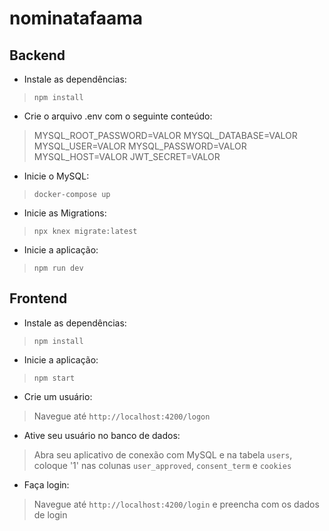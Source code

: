 # nominatafaama

## Backend

- Instale as dependências: 
> `npm install`

- Crie o arquivo .env com o seguinte conteúdo:
> MYSQL_ROOT_PASSWORD=VALOR
> MYSQL_DATABASE=VALOR
> MYSQL_USER=VALOR
> MYSQL_PASSWORD=VALOR
> MYSQL_HOST=VALOR
> JWT_SECRET=VALOR

- Inicie o MySQL:
> `docker-compose up`

- Inicie as Migrations:
> `npx knex migrate:latest`

- Inicie a aplicação:
> `npm run dev`

## Frontend

- Instale as dependências:
> `npm install`

- Inicie a aplicação:
> `npm start`

- Crie um usuário:
> Navegue até `http://localhost:4200/logon`

- Ative seu usuário no banco de dados:
> Abra seu aplicativo de conexão com MySQL e na tabela `users`, coloque '1' nas colunas `user_approved`, `consent_term` e `cookies`

- Faça login:
> Navegue até `http://localhost:4200/login` e preencha com os dados de login